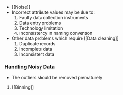 - [[Noise]]
- Incorrect attribute values may be due to:
	1. Faulty data collection instruments
	2. Data entry problems
	3. Technology limitation
	4. Inconsistency in naming convention
- Other data problems which require [[Data cleaning]]
	1. Duplicate records
	2. Incomplete data
	3. Inconsistent data

### Handling Noisy Data
- The outliers should be removed prematurely
1. [[Binning]]